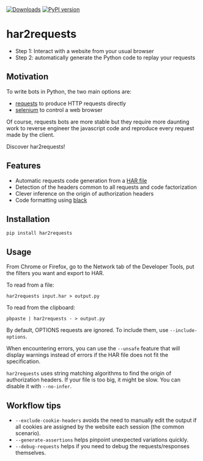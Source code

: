 [![Downloads](https://pepy.tech/badge/har2requests)](https://pepy.tech/project/har2requests) [![PyPI
version](https://badge.fury.io/py/har2requests.svg)](https://badge.fury.io/py/har2requests)

# har2requests

- Step 1: Interact with a website from your usual browser
- Step 2: automatically generate the Python code to replay your
  requests

## Motivation

To write bots in Python, the two main options are:

- [requests](https://github.com/kennethreitz/requests) to produce HTTP
  requests directly
- [selenium](https://github.com/SeleniumHQ/selenium) to control a web
  browser

Of course, requests bots are more stable but they require more daunting
work to reverse engineer the javascript code and reproduce every request
made by the client.

Discover har2requests\!

## Features

- Automatic requests code generation from a [HAR
  file](https://en.wikipedia.org/wiki/.har)
- Detection of the headers common to all requests and code
  factorization
- Clever inference on the origin of authorization headers
- Code formatting using [black](https://github.com/ambv/black)

## Installation

    pip install har2requests

## Usage

From Chrome or Firefox, go to the Network tab of the Developer Tools,
put the filters you want and export to HAR.

To read from a file:

    har2requests input.har > output.py

To read from the clipboard:

    pbpaste | har2requests - > output.py

By default, OPTIONS requests are ignored. To include them, use `--include-options`.

When encountering errors, you can use the `--unsafe` feature that will display warnings
instead of errors if the HAR file does not fit the specification.

`har2requests` uses string matching algorithms to find the origin of authorization headers. If your file is too big, it might be slow. You can disable it with `--no-infer`.

## Workflow tips

* `--exclude-cookie-headers` avoids the need to manually edit the output if all cookies are assigned by the website each session (the common scenario).
* `--generate-assertions` helps pinpoint unexpected variations quickly.
* `--debug-requests` helps if you need to debug the requests/responses themselves. 
